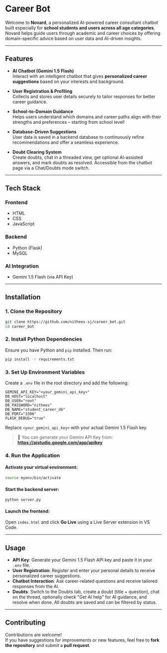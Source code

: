 # Career Bot

Welcome to **Novard**, a personalized AI-powered career consultant chatbot built especially for **school students and users across all age categories**. Novard helps guide users through academic and career choices by offering domain-specific advice based on user data and AI-driven insights.

---

## Features

- **AI Chatbot (Gemini 1.5 Flash)**  
  Interact with an intelligent chatbot that gives **personalized career suggestions** based on your interests and background.

- **User Registration & Profiling**  
  Collects and stores user details securely to tailor responses for better career guidance.

- **School-to-Domain Guidance**  
  Helps users understand which domains and career paths align with their strengths and preferences – starting from school level!

- **Database-Driven Suggestions**  
  User data is saved in a backend database to continuously refine recommendations and offer a seamless experience.

- **Doubt Clearing System**  
  Create doubts, chat in a threaded view, get optional AI-assisted answers, and mark doubts as resolved. Accessible from the chatbot page via a Chat/Doubts mode switch.

---

## Tech Stack

### Frontend
- HTML  
- CSS  
- JavaScript  

### Backend
- Python (Flask)  
- MySQL  

### AI Integration
- Gemini 1.5 Flash (via API Key)

---

## Installation

### 1. Clone the Repository

```bash
git clone https://github.com/nithees-sj/career_bot.git
cd career_bot
```

### 2. Install Python Dependencies

Ensure you have Python and `pip` installed. Then run:

```bash
pip install -r requirements.txt
```

### 3. Set Up Environment Variables

Create a `.env` file in the root directory and add the following:

```env
GEMINI_API_KEY="<your_gemini_api_key>"
DB_HOST="localhost"
DB_USER="root"
DB_PASSWORD="nithees"
DB_NAME="student_career_db"
DB_PORT="3306"
FLASK_DEBUG="true"
```

Replace `<your_gemini_api_key>` with your actual Gemini 1.5 Flash key.

> 📌 You can generate your Gemini API Key from:  
> **https://aistudio.google.com/app/apikey**

### 4. Run the Application

#### Activate your virtual environment:

```bash
source myenv/bin/activate
```

#### Start the backend server:

```bash
python server.py
```

#### Launch the frontend:

Open `index.html` and click **Go Live** using a Live Server extension in VS Code.

---

## Usage

- **API Key**: Generate your Gemini 1.5 Flash API key and paste it in your `.env` file.
- **User Registration**: Register and enter your personal details to receive personalized career suggestions.
- **Chatbot Interaction**: Ask career-related questions and receive tailored responses from the AI.
- **Doubts**: Switch to the Doubts tab, create a doubt (title + question), chat on the thread, optionally check "Get AI help" for AI guidance, and resolve when done. All doubts are saved and can be filtered by status.

---

## Contributing

Contributions are welcome!  
If you have suggestions for improvements or new features, feel free to **fork the repository** and submit a **pull request**.
